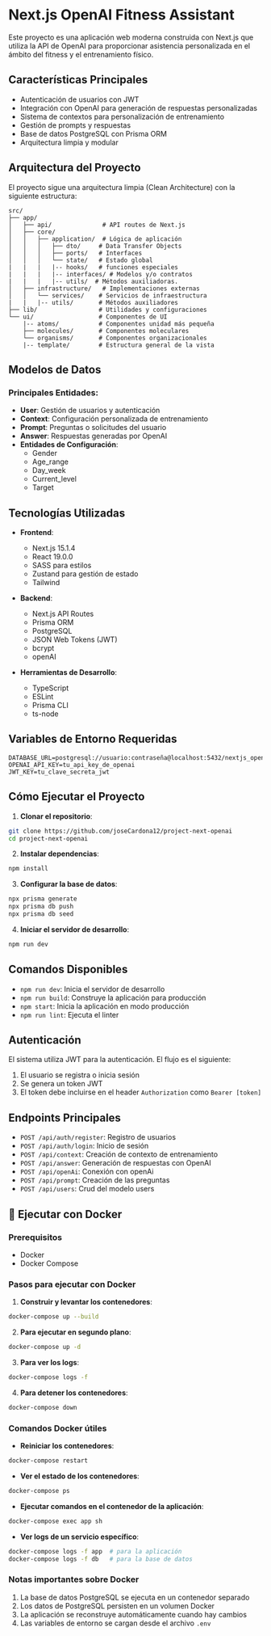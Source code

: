 # Next.js OpenAI Fitness Assistant

Este proyecto es una aplicación web moderna construida con Next.js que utiliza la API de OpenAI para proporcionar asistencia personalizada en el ámbito del fitness y el entrenamiento físico.

## Características Principales

- Autenticación de usuarios con JWT
- Integración con OpenAI para generación de respuestas personalizadas
- Sistema de contextos para personalización de entrenamiento
- Gestión de prompts y respuestas
- Base de datos PostgreSQL con Prisma ORM
- Arquitectura limpia y modular

## Arquitectura del Proyecto

El proyecto sigue una arquitectura limpia (Clean Architecture) con la siguiente estructura:

```
src/
├── app/
│   ├── api/              # API routes de Next.js
│   ├── core/            
│   │   ├── application/  # Lógica de aplicación
│   │   │   ├── dto/     # Data Transfer Objects
│   │   │   ├── ports/   # Interfaces
│   │   │   └── state/   # Estado global
|   |   |   |-- hooks/   # funciones especiales
|   |   |   |-- interfaces/ # Modelos y/o contratos 
|   |   |   |-- utils/  # Métodos auxiliadoras.
│   ├── infrastructure/   # Implementaciones externas
│   │   └── services/    # Servicios de infraestructura
|   |   |-- utils/       # Métodos auxiliadores
├── lib/                 # Utilidades y configuraciones
└── ui/                  # Componentes de UI
    |-- atoms/           # Componentes unidad más pequeña
    ├── molecules/       # Componentes moleculares
    └── organisms/       # Componentes organizacionales
    |-- template/        # Estructura general de la vista
```

## Modelos de Datos

### Principales Entidades:

- **User**: Gestión de usuarios y autenticación
- **Context**: Configuración personalizada de entrenamiento
- **Prompt**: Preguntas o solicitudes del usuario
- **Answer**: Respuestas generadas por OpenAI
- **Entidades de Configuración**:
  - Gender
  - Age_range
  - Day_week
  - Current_level
  - Target

## Tecnologías Utilizadas

- **Frontend**:
  - Next.js 15.1.4
  - React 19.0.0
  - SASS para estilos
  - Zustand para gestión de estado
  - Tailwind

- **Backend**:
  - Next.js API Routes
  - Prisma ORM
  - PostgreSQL
  - JSON Web Tokens (JWT)
  - bcrypt
  - openAI

- **Herramientas de Desarrollo**:
  - TypeScript
  - ESLint
  - Prisma CLI
  - ts-node

## Variables de Entorno Requeridas

```env
DATABASE_URL=postgresql://usuario:contraseña@localhost:5432/nextjs_openai
OPENAI_API_KEY=tu_api_key_de_openai
JWT_KEY=tu_clave_secreta_jwt
```

## Cómo Ejecutar el Proyecto

1. **Clonar el repositorio**:
```bash
git clone https://github.com/joseCardona12/project-next-openai
cd project-next-openai
```

2. **Instalar dependencias**:
```bash
npm install
```

3. **Configurar la base de datos**:
```bash
npx prisma generate
npx prisma db push
npx prisma db seed
```

4. **Iniciar el servidor de desarrollo**:
```bash
npm run dev
```

## Comandos Disponibles

- `npm run dev`: Inicia el servidor de desarrollo
- `npm run build`: Construye la aplicación para producción
- `npm start`: Inicia la aplicación en modo producción
- `npm run lint`: Ejecuta el linter

## Autenticación

El sistema utiliza JWT para la autenticación. El flujo es el siguiente:

1. El usuario se registra o inicia sesión
2. Se genera un token JWT
3. El token debe incluirse en el header `Authorization` como `Bearer [token]`

## Endpoints Principales

- `POST /api/auth/register`: Registro de usuarios
- `POST /api/auth/login`: Inicio de sesión
- `POST /api/context`: Creación de contexto de entrenamiento
- `POST /api/answer`: Generación de respuestas con OpenAI
- `POST /api/openAi`: Conexión con openAi
- `POST /api/prompt`: Creación de las preguntas
- `POST /api/users`: Crud del modelo users

## 🐳 Ejecutar con Docker

### Prerequisitos
- Docker
- Docker Compose

### Pasos para ejecutar con Docker

1. **Construir y levantar los contenedores**:
```bash
docker-compose up --build
```

2. **Para ejecutar en segundo plano**:
```bash
docker-compose up -d
```

3. **Para ver los logs**:
```bash
docker-compose logs -f
```

4. **Para detener los contenedores**:
```bash
docker-compose down
```

### Comandos Docker útiles

- **Reiniciar los contenedores**:
```bash
docker-compose restart
```

- **Ver el estado de los contenedores**:
```bash
docker-compose ps
```

- **Ejecutar comandos en el contenedor de la aplicación**:
```bash
docker-compose exec app sh
```

- **Ver logs de un servicio específico**:
```bash
docker-compose logs -f app  # para la aplicación
docker-compose logs -f db   # para la base de datos
```

### Notas importantes sobre Docker

1. La base de datos PostgreSQL se ejecuta en un contenedor separado
2. Los datos de PostgreSQL persisten en un volumen Docker
3. La aplicación se reconstruye automáticamente cuando hay cambios
4. Las variables de entorno se cargan desde el archivo `.env`
